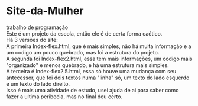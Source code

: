 # Site-da-Mulher
trabalho de programação
<br>
Este é um projeto da escola, então ele é de certa forma caótico.
<br>
Há 3 versões do site:
<br>
A primeira Index-flex.html, que é mais simples, não há muita informação e a um codigo um pouco quebrado, mas foi a estrutura do projeto.
<br>
A segunda foi Index-flex2.html, essa tem mais informações, um codigo mais "organizado" e menos quebrado, e há uma estrutura mais simples.
<br>
A terceira é Index-flex2.5.html, essa só houve uma mudança com seu antecessor, que foi dois textos numa "linha" só, um texto do lado esquerdo e um texto do lado direito.
<br>
Isso é mais uma atividade de estudo, usei ajuda de ai para saber como fazer a ultima peribecia, mas no final deu certo.
